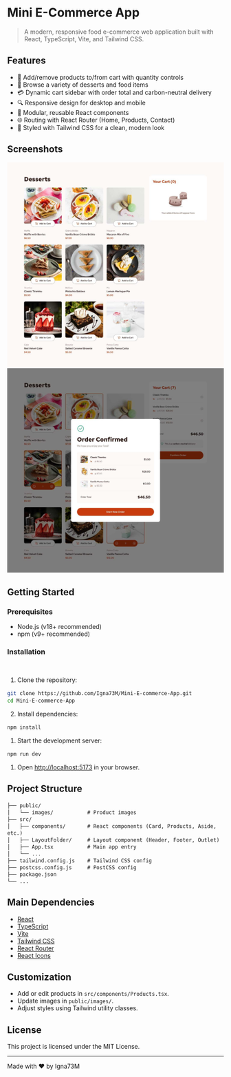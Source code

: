 
# Mini E-Commerce App

>A modern, responsive food e-commerce web application built with React, TypeScript, Vite, and Tailwind CSS.

## Features

- 🛒 Add/remove products to/from cart with quantity controls
- 🍰 Browse a variety of desserts and food items
- 💳 Dynamic cart sidebar with order total and carbon-neutral delivery
- 🔍 Responsive design for desktop and mobile
- 🧩 Modular, reusable React components
- 🌐 Routing with React Router (Home, Products, Contact)
- 🎨 Styled with Tailwind CSS for a clean, modern look

## Screenshots

![Home Page](public/home-screen.jpg)
![Product List](public/confirm-screen.jpg)

## Getting Started

### Prerequisites

- Node.js (v18+ recommended)
- npm (v9+ recommended)

### Installation

<br>

1. Clone the repository:

 ```bash
 git clone https://github.com/Igna73M/Mini-E-commerce-App.git
 cd Mini-E-commerce-App
 ```

2. Install dependencies:

 ```bash
 npm install
 ```

1. Start the development server:

 ```bash
 npm run dev
 ```

1. Open [http://localhost:5173](http://localhost:5173) in your browser.

## Project Structure

```
├── public/
│   └── images/           # Product images
├── src/
│   ├── components/       # React components (Card, Products, Aside, etc.)
│   ├── LayoutFolder/     # Layout component (Header, Footer, Outlet)
│   ├── App.tsx           # Main app entry
│   └── ...
├── tailwind.config.js    # Tailwind CSS config
├── postcss.config.js     # PostCSS config
├── package.json
└── ...
```

## Main Dependencies

- [React](https://react.dev/)
- [TypeScript](https://www.typescriptlang.org/)
- [Vite](https://vitejs.dev/)
- [Tailwind CSS](https://tailwindcss.com/)
- [React Router](https://reactrouter.com/)
- [React Icons](https://react-icons.github.io/react-icons/)

## Customization

- Add or edit products in `src/components/Products.tsx`.
- Update images in `public/images/`.
- Adjust styles using Tailwind utility classes.

## License

This project is licensed under the MIT License.

---
Made with ❤️ by Igna73M
